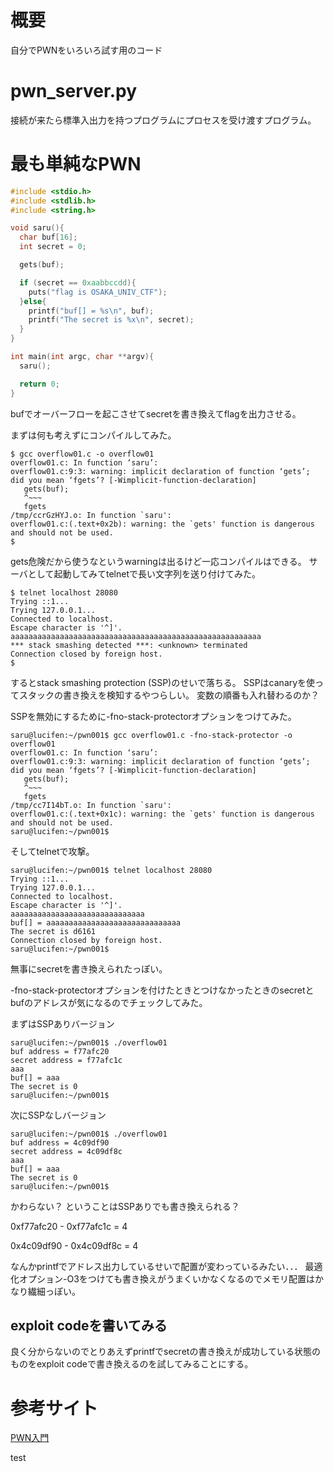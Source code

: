 # 概要

自分でPWNをいろいろ試す用のコード

# pwn_server.py

接続が来たら標準入出力を持つプログラムにプロセスを受け渡すプログラム。

# 最も単純なPWN

```c:overflow01.c
#include <stdio.h>
#include <stdlib.h>
#include <string.h>

void saru(){
  char buf[16];
  int secret = 0;

  gets(buf);

  if (secret == 0xaabbccdd){
    puts("flag is OSAKA_UNIV_CTF");
  }else{
    printf("buf[] = %s\n", buf);
    printf("The secret is %x\n", secret);
  }
}

int main(int argc, char **argv){
  saru();

  return 0;
}
```

bufでオーバーフローを起こさせてsecretを書き換えてflagを出力させる。

まずは何も考えずにコンパイルしてみた。

```bash-session
$ gcc overflow01.c -o overflow01
overflow01.c: In function ‘saru’:
overflow01.c:9:3: warning: implicit declaration of function ‘gets’; did you mean ‘fgets’? [-Wimplicit-function-declaration]
   gets(buf);
   ^~~~
   fgets
/tmp/ccrGzHYJ.o: In function `saru':
overflow01.c:(.text+0x2b): warning: the `gets' function is dangerous and should not be used.
$
```

gets危険だから使うなというwarningは出るけど一応コンパイルはできる。
サーバとして起動してみてtelnetで長い文字列を送り付けてみた。

```bash-sessoin
$ telnet localhost 28080
Trying ::1...
Trying 127.0.0.1...
Connected to localhost.
Escape character is '^]'.
aaaaaaaaaaaaaaaaaaaaaaaaaaaaaaaaaaaaaaaaaaaaaaaaaaaaaaaa
*** stack smashing detected ***: <unknown> terminated
Connection closed by foreign host.
$
```

するとstack smashing protection (SSP)のせいで落ちる。
SSPはcanaryを使ってスタックの書き換えを検知するやつらしい。
変数の順番も入れ替わるのか？

SSPを無効にするために-fno-stack-protectorオプションをつけてみた。

```bash-session
saru@lucifen:~/pwn001$ gcc overflow01.c -fno-stack-protector -o overflow01
overflow01.c: In function ‘saru’:
overflow01.c:9:3: warning: implicit declaration of function ‘gets’; did you mean ‘fgets’? [-Wimplicit-function-declaration]
   gets(buf);
   ^~~~
   fgets
/tmp/cc7I14bT.o: In function `saru':
overflow01.c:(.text+0x1c): warning: the `gets' function is dangerous and should not be used.
saru@lucifen:~/pwn001$
```

そしてtelnetで攻撃。

```bash-session
saru@lucifen:~/pwn001$ telnet localhost 28080
Trying ::1...
Trying 127.0.0.1...
Connected to localhost.
Escape character is '^]'.
aaaaaaaaaaaaaaaaaaaaaaaaaaaaaa
buf[] = aaaaaaaaaaaaaaaaaaaaaaaaaaaaaa
The secret is d6161
Connection closed by foreign host.
saru@lucifen:~/pwn001$
```

無事にsecretを書き換えられたっぽい。

-fno-stack-protectorオプションを付けたときとつけなかったときのsecretとbufのアドレスが気になるのでチェックしてみた。

まずはSSPありバージョン

```bash-session
saru@lucifen:~/pwn001$ ./overflow01
buf address = f77afc20
secret address = f77afc1c
aaa
buf[] = aaa
The secret is 0
saru@lucifen:~/pwn001$
```

次にSSPなしバージョン

```bash-session
saru@lucifen:~/pwn001$ ./overflow01
buf address = 4c09df90
secret address = 4c09df8c
aaa
buf[] = aaa
The secret is 0
saru@lucifen:~/pwn001$
```

かわらない？
ということはSSPありでも書き換えられる？

0xf77afc20 - 0xf77afc1c = 4

0x4c09df90 - 0x4c09df8c = 4

なんかprintfでアドレス出力しているせいで配置が変わっているみたい．．．
最適化オプション-O3をつけても書き換えがうまくいかなくなるのでメモリ配置はかなり繊細っぽい。

## exploit codeを書いてみる

良く分からないのでとりあえずprintfでsecretの書き換えが成功している状態のものをexploit codeで書き換えるのを試してみることにする。




# 参考サイト

[PWN入門](https://gist.github.com/matsubara0507/72dc50c89200a09f7c61)


test

